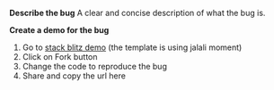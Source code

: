 **Describe the bug**
A clear and concise description of what the bug is.

**Create a demo for the bug**
1. Go to [stack blitz demo](https://stackblitz.com/edit/svelte-whkfyw) (the template is using jalali moment)
2. Click on Fork button
3. Change the code to reproduce the bug
4. Share and copy the url here
